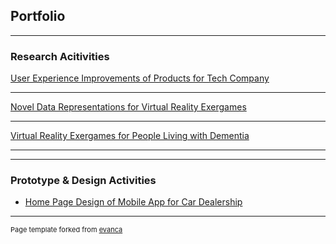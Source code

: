 ## Portfolio

---

### Research Acitivities

[User Experience Improvements of Products for Tech Company](/research/tech)

--------------------------------

[Novel Data Representations for Virtual Reality Exergames](/research/dataviz)

--------------------------------

[Virtual Reality Exergames for People Living with Dementia](/research/vr)

--------------------------------

<!-- [Eletronic Health Record System Evaluation](/research/ehr) -->


---

### Prototype & Design Activities

- [Home Page Design of Mobile App for Car Dealership](/images/car_mobile.png)






---
<p style="font-size:11px">Page template forked from <a href="https://github.com/evanca/quick-portfolio">evanca</a></p>
<!-- Remove above link if you don't want to attibute -->
